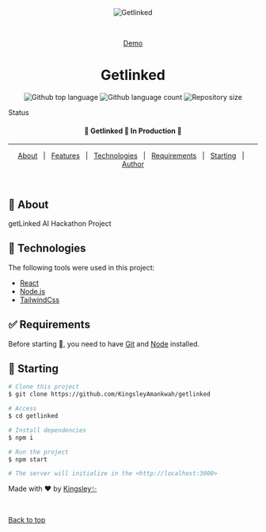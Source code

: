 <div align="center" id="top"> 
  <img src="./.github/app.gif" alt="Getlinked" />

&#xa0;

<a href="https://getlinked-henna.vercel.app/">Demo</a>

</div>

<h1 align="center">Getlinked</h1>

<p align="center">
  <img alt="Github top language" src="https://img.shields.io/github/languages/top/KingsleyAmankwah/getlinked?color=56BEB8">

  <img alt="Github language count" src="https://img.shields.io/github/languages/count/KingsleyAmankwah/getlinked?color=56BEB8">

  <img alt="Repository size" src="https://img.shields.io/github/repo-size/KingsleyAmankwah/getlinked?color=56BEB8">

  <!-- <img alt="Github issues" src="https://img.shields.io/github/issues/KingsleyAmankwah/getlinked?color=56BEB8" /> -->

  <!-- <img alt="Github forks" src="https://img.shields.io/github/forks/KingsleyAmankwah/getlinked?color=56BEB8" /> -->

  <!-- <img alt="Github stars" src="https://img.shields.io/github/stars/KingsleyAmankwah/getlinked?color=56BEB8" /> -->
</p>

Status

<h4 align="center">
	🚧  Getlinked 🚀 In Production  🚧
</h4>

<hr>

<p align="center">
  <a href="#dart-about">About</a> &#xa0; | &#xa0; 
  <a href="#sparkles-features">Features</a> &#xa0; | &#xa0;
  <a href="#rocket-technologies">Technologies</a> &#xa0; | &#xa0;
  <a href="#white_check_mark-requirements">Requirements</a> &#xa0; | &#xa0;
  <a href="#checkered_flag-starting">Starting</a> &#xa0; | &#xa0;
  <a href="https://github.com/KingsleyAmankwah" target="_blank">Author</a>
</p>

<br>

## :dart: About

getLinked AI Hackathon Project

## :rocket: Technologies

The following tools were used in this project:

- [React](https://pt-br.reactjs.org/)
- [Node.js](https://nodejs.org/en/)
- [TailwindCss](https://tailwindcss.com/docs/installation)

## :white_check_mark: Requirements

Before starting :checkered_flag:, you need to have [Git](https://git-scm.com) and [Node](https://nodejs.org/en/) installed.

## :checkered_flag: Starting

```bash
# Clone this project
$ git clone https://github.com/KingsleyAmankwah/getlinked

# Access
$ cd getlinked

# Install dependencies
$ npm i

# Run the project
$ npm start

# The server will initialize in the <http://localhost:3000>
```

Made with :heart: by <a href="https://github.com/KingsleyAmankwah" target="_blank">Kingsley✨</a>

&#xa0;

<a href="#top">Back to top</a>
